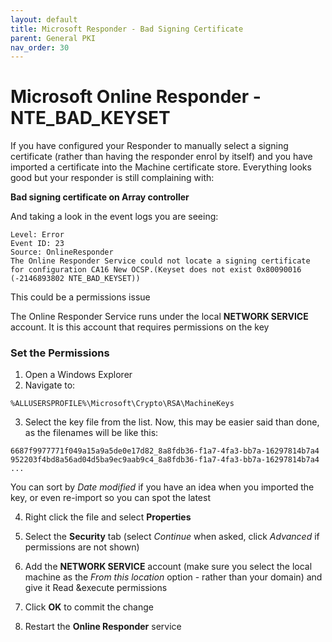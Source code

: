 ```yaml
---
layout: default
title: Microsoft Responder - Bad Signing Certificate
parent: General PKI
nav_order: 30
---
```


# Microsoft Online Responder - NTE_BAD_KEYSET



If you have configured your Responder to manually select a signing certificate (rather than having the responder enrol by itself) and you have imported a certificate into the Machine certificate store. Everything looks good but your responder is still complaining with:

**Bad signing certificate on Array controller**



And taking a look in the event logs you are seeing:

```
Level: Error
Event ID: 23
Source: OnlineResponder
The Online Responder Service could not locate a signing certificate for configuration CA16 New OCSP.(Keyset does not exist 0x80090016 (-2146893802 NTE_BAD_KEYSET))
```

This could be a permissions issue



The Online Responder Service runs under the local **NETWORK SERVICE** account. It is this account that requires permissions on the key



### Set the Permissions

1. Open a Windows Explorer
2. Navigate to:

``%ALLUSERSPROFILE%\Microsoft\Crypto\RSA\MachineKeys``

3. Select the key file from the list. Now, this may be easier said than done, as the filenames will be like this:

```
6687f9977771f049a15a9a5de0e17d82_8a8fdb36-f1a7-4fa3-bb7a-16297814b7a4
952203f4bd8a56ad04d5ba9ec9aab9c4_8a8fdb36-f1a7-4fa3-bb7a-16297814b7a4
...
```

You can sort by *Date modified* if you have an idea when you imported the key, or even re-import so you can spot the latest

4. Right click the file and select **Properties**

5. Select the **Security** tab (select *Continue* when asked, click *Advanced* if permissions are not shown)

6. Add the **NETWORK SERVICE** account (make sure you select the local machine as the *From this location* option - rather than your domain) and give it Read &execute permissions

7. Click **OK** to commit the change

8. Restart the **Online Responder** service

